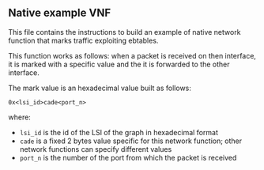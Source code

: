 ## Native example VNF

This file contains the instructions to build an example of native network function that marks traffic exploiting ebtables.

This function works as follows: when a packet is received on then interface, it 
is marked with a specific value and the it is forwarded to the other interface.

The mark value is an hexadecimal value built as follows:

	0x<lsi_id>cade<port_n>
	
where:  
  * `lsi_id`	is the id of the LSI of the graph in hexadecimal format  
  * `cade`	is a fixed 2 bytes value specific for this network function;
                other network functions can specify different values  
  * `port_n`	is the number of the port from which the packet is received
	

